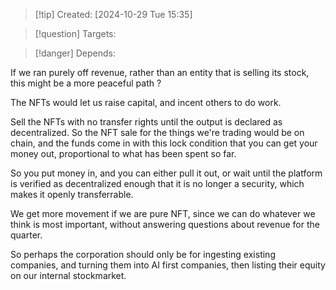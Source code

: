 
>[!tip] Created: [2024-10-29 Tue 15:35]

>[!question] Targets: 

>[!danger] Depends: 

If we ran purely off revenue, rather than an entity that is selling its stock, this might be a more peaceful path ?

The NFTs would let us raise capital, and incent others to do work.  

Sell the NFTs with no transfer rights until the output is declared as decentralized.  So the NFT sale for the things we're trading would be on chain, and the funds come in with this lock condition that you can get your money out, proportional to what has been spent so far.

So you put money in, and you can either pull it out, or wait until the platform is verified as decentralized enough that it is no longer a security, which makes it openly transferrable.

We get more movement if we are pure NFT, since we can do whatever we think is most important, without answering questions about revenue for the quarter.

So perhaps the corporation should only be for ingesting existing companies, and turning them into AI first companies, then listing their equity on our internal stockmarket.